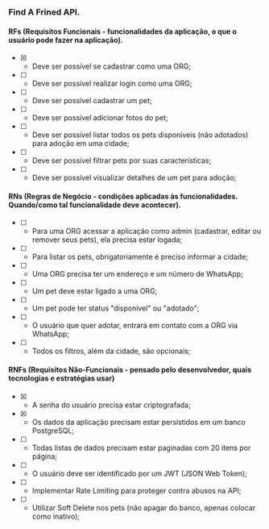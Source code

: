 ### Find A Frined API.

#### RFs (Requisitos Funcionais - funcionalidades da aplicação, o que o usuário pode fazer na aplicação).

- [X] - Deve ser possível se cadastrar como uma ORG;

- [ ] - Deve ser possível realizar login como uma ORG;

- [ ] - Deve ser possível cadastrar um pet;

- [ ] - Deve ser possí­vel adicionar fotos do pet;

- [ ] - Deve ser possível listar todos os pets disponíveis (não adotados) para adoção em uma cidade;

- [ ] - Deve ser possível filtrar pets por suas características;

- [ ] - Deve ser possível visualizar detalhes de um pet para adoção;



#### RNs (Regras de Negócio - condições aplicadas às funcionalidades. Quando/como tal funcionalidade deve acontecer).

- [ ] - Para uma ORG acessar a aplicação como admin (cadastrar, editar ou remover seus pets), ela precisa estar logada;

- [ ] - Para listar os pets, obrigatoriamente é preciso informar a cidade;

- [ ] - Uma ORG precisa ter um endereço e um número de WhatsApp;

- [ ] - Um pet deve estar ligado a uma ORG;

- [ ] - Um pet pode ter status "disponível" ou "adotado";

- [ ] - O usuário que quer adotar, entrará em contato com a ORG via WhatsApp;

- [ ] - Todos os filtros, além da cidade, são opcionais;

  
#### RNFs (Requisitos Não-Funcionais - pensado pelo desenvolvedor, quais tecnologias e estratégias usar)

- [X] - A senha do usuário precisa estar criptografada;

- [X] - Os dados da aplicação precisam estar persistidos em um banco PostgreSQL;

- [ ] - Todas listas de dados precisam estar paginadas com 20 itens por página;

- [ ] - O usuário deve ser identificado por um JWT (JSON Web Token);

- [ ] - Implementar Rate Limiting para proteger contra abusos na API;

- [ ] - Utilizar Soft Delete nos pets (não apagar do banco, apenas colocar como inativo);